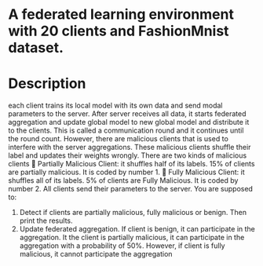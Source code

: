 # A federated learning environment with 20 clients and FashionMnist dataset.
# Description

 each client trains its local model with its own data and send modal parameters to the server. 
After server receives all data, it starts federated aggregation and update global model to new global 
model and distribute it to the clients. This is called a communication round and it continues until the 
round count.
However, there are malicious clients that is used to interfere with the server aggregations. These 
malicious clients shuffle their label and updates their weights wrongly. There are two kinds of 
malicious clients
 Partially Malicious Client: it shuffles half of its labels. 15% of clients are partially malicious. It 
is coded by number 1.
 Fully Malicious Client: it shuffles all of its labels. 5% of clients are Fully Malicious. It is coded
by number 2.
All clients send their parameters to the server. You are supposed to:
1. Detect if clients are partially malicious, fully malicious or benign. Then print the results.
2. Update federated aggregation. If client is benign, it can participate in the aggregation. It the
client is partially malicious, it can participate in the aggregation with a probability of 50%. 
However, if client is fully malicious, it cannot participate the aggregation




